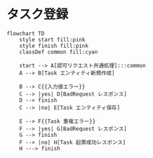 <!-- see: https://mermaid.js.org/syntax/flowchart.html -->
<!--
- styles
  - start
    - 処理開始プロセス
  - finish
    - 処理終了プロセス
  - [プロセス]
  - {{条件分岐}}
-->

# タスク登録

```mermaid
flowchart TD
    style start fill:pink
    style finish fill:pink
    classDef common fill:cyan

    start --> A[認可リクエスト共通処理]:::common
    A --> B[Task エンティティ新規作成]

    B --> C{{入力値エラー}}
    C --> |yes| D[BadRequest レスポンス]
    D --> finish
    C --> |no| E[Task エンティティ保存]

    E --> F{{Task 重複エラー}}
    F --> |yes| G[BadRequest レスポンス]
    G --> finish
    F --> |no| H[Task 起票成功レスポンス]
    H ---> finish
```
